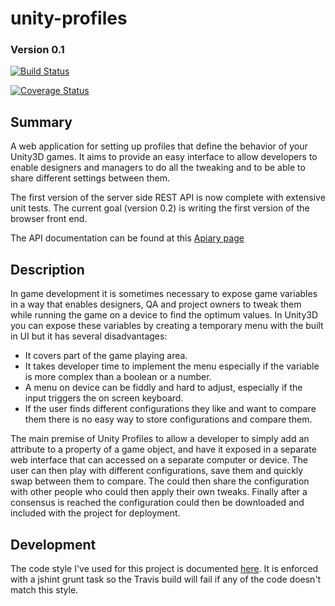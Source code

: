 unity-profiles
==============

### Version 0.1

[![Build Status](https://travis-ci.org/NoxHarmonium/unity-profiles.png?branch=master)](https://travis-ci.org/NoxHarmonium/unity-profiles)

[![Coverage Status](https://img.shields.io/coveralls/NoxHarmonium/unity-profiles.svg)](https://coveralls.io/r/NoxHarmonium/unity-profiles?branch=)

## Summary

A web application for setting up profiles that define the behavior of your Unity3D games. It aims to provide an easy interface to allow developers to enable designers and managers to do all the tweaking and to be able to share different settings between them.

The first version of the server side REST API is now complete with extensive unit tests. The current goal (version 0.2) is writing the first version of the browser front end. 

The API documentation can be found at this [Apiary page](http://docs.unityprofiles.apiary.io/)

## Description

In game development it is sometimes necessary to expose game variables in a way that enables designers, QA and project owners to tweak them while running the game on a device to find the optimum values. In Unity3D you can expose these variables by creating a temporary menu with the built in UI but it has several disadvantages:

- It covers part of the game playing area.
- It takes developer time to implement the menu especially if the variable is more complex than a boolean or a number.
- A menu on device can be fiddly and hard to adjust, especially if the input triggers the on screen keyboard.
- If the user finds different configurations they like and want to compare them there is no easy way to store configurations and compare them.

The main premise of Unity Profiles to allow a developer to simply add an attribute to a property of a game object, and have it exposed in a separate web interface that can accessed on a separate computer or device. The user can then play with different configurations, save them and quickly swap between them to compare. The could then share the configuration with other people who could then apply their own tweaks. Finally after a consensus is reached the configuration could then be downloaded and included with the project for deployment.

## Development 

The code style I've used for this project is documented [here](http://nodeguide.com/style.html). It is enforced with a jshint grunt task so the Travis build will fail if any of the code doesn't match this style.





